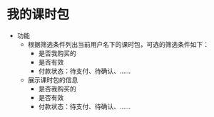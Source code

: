# 我的课时包

* 功能
	- 根据筛选条件列出当前用户名下的课时包，可选的筛选条件如下：
		* 是否我购买的
		* 是否有效
		* 付款状态：待支付、待确认、……
	- 展示课时包的信息
		* 是否我购买的
		* 是否有效
		* 付款状态：待支付、待确认、……
<!--stackedit_data:
eyJoaXN0b3J5IjpbLTEwMjM4NTk2NDgsMjA3MTE5MzgyOSwyMT
Q1MTY3MjQyLDczMDk5ODExNl19
-->